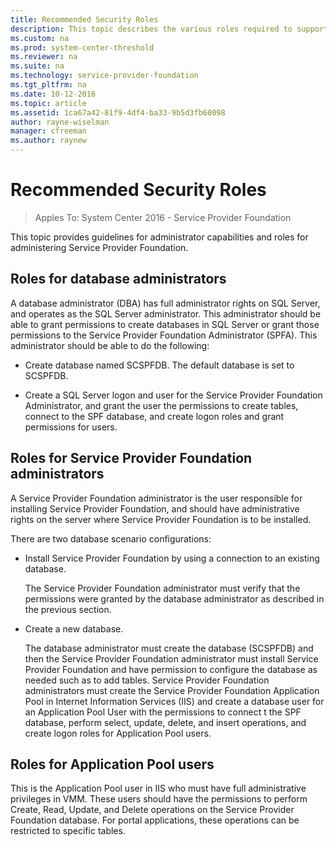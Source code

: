 ```yaml
---
title: Recommended Security Roles
description: This topic describes the various roles required to support Service Provider Foundation.
ms.custom: na
ms.prod: system-center-threshold
ms.reviewer: na
ms.suite: na
ms.technology: service-provider-foundation
ms.tgt_pltfrm: na
ms.date: 10-12-2016
ms.topic: article
ms.assetid: 1ca67a42-81f9-4df4-ba33-9b5d3fb60098
author: rayne-wiselman
manager: cfreeman
ms.author: raynew
---
```


# Recommended Security Roles

>Apples To: System Center 2016 - Service Provider Foundation

This topic provides guidelines for administrator capabilities and roles for administering Service Provider Foundation.

## Roles for database administrators
A database administrator \(DBA\) has full administrator rights on SQL Server, and operates as the SQL Server administrator. This administrator should be able to grant permissions to create databases in SQL Server or grant those permissions to the Service Provider Foundation Administrator \(SPFA\). This administrator should be able to do the following:

-   Create database named SCSPFDB. The default database is set to SCSPFDB.

-   Create a SQL Server logon and user for the Service Provider Foundation Administrator, and grant the user the permissions to create tables, connect to the SPF database, and create logon roles and grant permissions for users.


## Roles for Service Provider Foundation administrators
A Service Provider Foundation administrator is the user responsible for installing Service Provider Foundation, and should have administrative rights on the server where Service Provider Foundation is to be installed.

There are two database scenario configurations:

-   Install Service Provider Foundation by using a connection to an existing database.

    The Service Provider Foundation administrator must verify that the permissions were granted by the database administrator as described in the previous section.

-   Create a new database.

    The database administrator must create the database \(SCSPFDB\) and then the Service Provider Foundation administrator must install Service Provider Foundation and have permission to configure the database as needed such as to add tables. Service Provider Foundation administrators must create the Service Provider Foundation Application Pool in Internet Information Services \(IIS\) and create a database user for an Application Pool User with the permissions to connect t the SPF database, perform select, update, delete, and insert operations, and create logon roles for Application Pool users.


## Roles for Application Pool users
This is the Application Pool user in IIS who must have full administrative privileges in VMM. These users should have the permissions to perform Create, Read, Update, and Delete operations on the Service Provider Foundation database. For portal applications, these operations can be restricted to specific tables.
